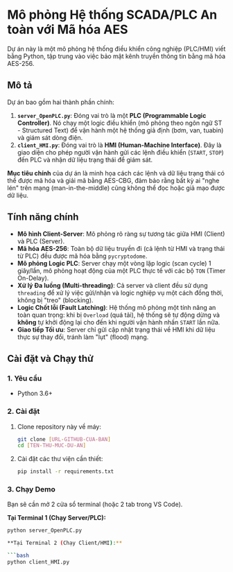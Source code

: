 # Mô phỏng Hệ thống SCADA/PLC An toàn với Mã hóa AES

Dự án này là một mô phỏng hệ thống điều khiển công nghiệp (PLC/HMI) viết bằng Python, tập trung vào việc bảo mật kênh truyền thông tin bằng mã hóa AES-256.

## Mô tả

Dự án bao gồm hai thành phần chính:

1.  **`server_OpenPLC.py`**: Đóng vai trò là một **PLC (Programmable Logic Controller)**. Nó chạy một logic điều khiển (mô phỏng theo ngôn ngữ ST - Structured Text) để vận hành một hệ thống giả định (bơm, van, tuabin) và giám sát dòng điện.
2.  **`client_HMI.py`**: Đóng vai trò là **HMI (Human-Machine Interface)**. Đây là giao diện cho phép người vận hành gửi các lệnh điều khiển (`START`, `STOP`) đến PLC và nhận dữ liệu trạng thái để giám sát.

**Mục tiêu chính** của dự án là minh họa cách các lệnh và dữ liệu trạng thái có thể được mã hóa và giải mã bằng AES-CBG, đảm bảo rằng bất kỳ ai "nghe lén" trên mạng (man-in-the-middle) cũng không thể đọc hoặc giả mạo được dữ liệu.

## Tính năng chính

* **Mô hình Client-Server**: Mô phỏng rõ ràng sự tương tác giữa HMI (Client) và PLC (Server).
* **Mã hóa AES-256**: Toàn bộ dữ liệu truyền đi (cả lệnh từ HMI và trạng thái từ PLC) đều được mã hóa bằng `pycryptodome`.
* **Mô phỏng Logic PLC**: Server chạy một vòng lặp logic (scan cycle) 1 giây/lần, mô phỏng hoạt động của một PLC thực tế với các bộ `TON` (Timer On-Delay).
* **Xử lý Đa luồng (Multi-threading)**: Cả server và client đều sử dụng `threading` để xử lý việc gửi/nhận và logic nghiệp vụ một cách đồng thời, không bị "treo" (blocking).
* **Logic Chốt lỗi (Fault Latching)**: Hệ thống mô phỏng một tính năng an toàn quan trọng: khi bị `Overload` (quá tải), hệ thống sẽ tự động dừng và **không** tự khởi động lại cho đến khi người vận hành nhấn `START` lần nữa.
* **Giao tiếp Tối ưu**: Server chỉ gửi cập nhật trạng thái về HMI khi dữ liệu thực sự thay đổi, tránh làm "lụt" (flood) mạng.

## Cài đặt và Chạy thử

### 1. Yêu cầu

* Python 3.6+

### 2. Cài đặt

1.  Clone repository này về máy:
    ```bash
    git clone [URL-GITHUB-CUA-BAN]
    cd [TEN-THU-MUC-DU-AN]
    ```

2.  Cài đặt các thư viện cần thiết:
    ```bash
    pip install -r requirements.txt
    ```

### 3. Chạy Demo

Bạn sẽ cần mở 2 cửa sổ terminal (hoặc 2 tab trong VS Code).

**Tại Terminal 1 (Chạy Server/PLC):**

```bash
python server_OpenPLC.py

**Tại Terminal 2 (Chạy Client/HMI):**

```bash
python client_HMI.py